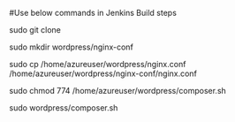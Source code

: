 #Use below commands in Jenkins Build steps

sudo git clone <Repo URL>

sudo mkdir wordpress/nginx-conf

sudo cp /home/azureuser/wordpress/nginx.conf /home/azureuser/wordpress/nginx-conf/nginx.conf

sudo chmod 774 /home/azureuser/wordpress/composer.sh

sudo wordpress/composer.sh
